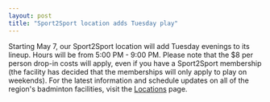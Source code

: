```yaml
---
layout: post
title: "Sport2Sport location adds Tuesday play"
---
```


Starting May 7, our Sport2Sport location will add Tuesday evenings to its lineup. Hours will be from 5:00 PM - 9:00 PM. Please note that the $8 per person drop-in costs will apply, even if you have a Sport2Sport membership (the facility has decided that the memberships will only apply to play on weekends). For the latest information and schedule updates on all of the region's badminton facilities, visit the [Locations](http://ncbadminton.org/locations) page.